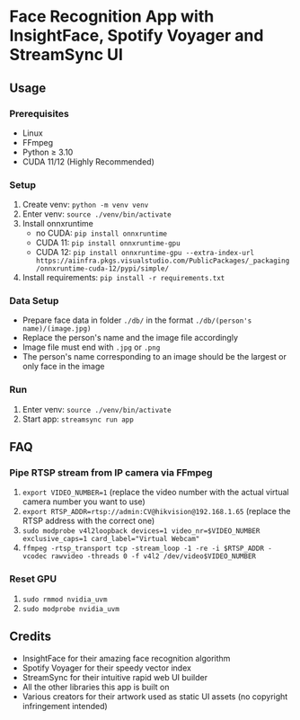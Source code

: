 # Face Recognition App with InsightFace, Spotify Voyager and StreamSync UI

## Usage

### Prerequisites
- Linux
- FFmpeg
- Python ≥ 3.10
- CUDA 11/12 (Highly Recommended)

### Setup
1. Create venv: ```python -m venv venv```
2. Enter venv: ```source ./venv/bin/activate```
3. Install onnxruntime
    - no CUDA: ```pip install onnxruntime```
    - CUDA 11: ```pip install onnxruntime-gpu```
    - CUDA 12: ```pip install onnxruntime-gpu --extra-index-url https://aiinfra.pkgs.visualstudio.com/PublicPackages/_packaging/onnxruntime-cuda-12/pypi/simple/```
4. Install requirements: ```pip install -r requirements.txt```

### Data Setup
- Prepare face data in folder ```./db/``` in the format ```./db/(person's name)/(image.jpg)```
- Replace the person's name and the image file accordingly
- Image file must end with ```.jpg``` or ```.png```
- The person's name corresponding to an image should be the largest or only face in the image

### Run
1. Enter venv: ```source ./venv/bin/activate```
2. Start app: ```streamsync run app```

## FAQ

### Pipe RTSP stream from IP camera via FFmpeg
1. ```export VIDEO_NUMBER=1``` (replace the video number with the actual virtual camera number you want to use)
2. ```export RTSP_ADDR=rtsp://admin:CV@hikvision@192.168.1.65``` (replace the RTSP address with the correct one)
3. ```sudo modprobe v4l2loopback devices=1 video_nr=$VIDEO_NUMBER exclusive_caps=1 card_label="Virtual Webcam"```
4. ```ffmpeg -rtsp_transport tcp -stream_loop -1 -re -i $RTSP_ADDR -vcodec rawvideo -threads 0 -f v4l2 /dev/video$VIDEO_NUMBER```

### Reset GPU
1. ```sudo rmmod nvidia_uvm```
2. ```sudo modprobe nvidia_uvm```

## Credits
- InsightFace for their amazing face recognition algorithm
- Spotify Voyager for their speedy vector index
- StreamSync for their intuitive rapid web UI builder
- All the other libraries this app is built on
- Various creators for their artwork used as static UI assets (no copyright infringement intended)
